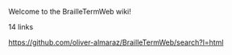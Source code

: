 Welcome to the BrailleTermWeb wiki!


14 links

https://github.com/oliver-almaraz/BrailleTermWeb/search?l=html